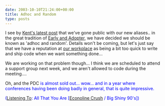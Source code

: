 ```yaml
---
date: 2003-10-10T21:24:00+00:00
title: Adhoc and Random
type: posts
---
```

I see by [Kent's latest post](http://weblogs.asp.net/ksharkey/posts/31496.aspx) that we've gone public with our new aliases.. in the great tradition of [Early and Adopter](http://radio.weblogs.com/0117167/), we have decided we should be known as 'adhoc and random'. Details won't be coming, but let's just say that we have a reputation at [our workplace](http://msdn.microsoft.com) as being a bit too quick to write and ship code when we want something done...

We are working on that problem though... I think we are scheduled to attend a support group next week, and we aren't allowed to code during the meeting....

Oh, and the PDC <font color="#0000ff">is almost sold out... wow... and in a year where conferences having been doing badly in general, that is quite impressive.


  ([Listening To](https://learn.microsoft.com/en-us/previous-versions/dotnet/articles/ms973230(v=msdn.10)): All That You Are [[Econoline Crush](https://open.spotify.com/search/Econoline%20Crush/artists) / Big Shiny 90's])
